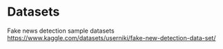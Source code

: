 # Datasets
Fake news detection sample datasets
https://www.kaggle.com/datasets/userniki/fake-new-detection-data-set/
